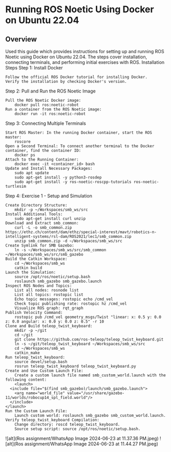 # Running ROS Noetic Using Docker on Ubuntu 22.04
## Overview

Used this guide which provides instructions for setting up and running ROS Noetic using Docker on Ubuntu 22.04. The steps cover installation, connecting terminals, and performing initial exercises with ROS.
Installation Steps
Step 1: Install Docker

    Follow the official ROS Docker tutorial for installing Docker.
    Verify the installation by checking Docker's version.

Step 2: Pull and Run the ROS Noetic Image

    Pull the ROS Noetic Docker image:
        docker pull ros:noetic-robot
    Run a container from the ROS Noetic image:
        docker run -it ros:noetic-robot

Step 3: Connecting Multiple Terminals

    Start ROS Master: In the running Docker container, start the ROS master:
        roscore
    Open a Second Terminal: To connect another terminal to the Docker container, find the container ID:
        docker ps
    Attach to the Running Container:
        docker exec -it <container_id> bash
    Update and Install Necessary Packages:
        sudo apt update
        sudo apt-get install -y python3-rosdep
        sudo apt-get install -y ros-noetic-roscpp-tutorials ros-noetic-turtlesim

Step 4: Exercise 1 - Setup and Simulation

    Create Directory Structure:
        mkdir -p ~/Workspaces/smb_ws/src
    Install Additional Tools:
        sudo apt-get install curl unzip
    Download and Extract smb_common:
        curl -L -o smb_common.zip https://ethz.ch/content/dam/ethz/special-interest/mavt/robotics-n-intelligent-systems/rsl-dam/ROS2021/lec1/smb_common.zip
        unzip smb_common.zip -d ~/Workspaces/smb_ws/src
    Create Symlink for SMB Gazebo:
        ln -s ~/Workspaces/smb_ws/src/smb_common ~/Workspaces/smb_ws/src/smb_gazebo
    Build the Catkin Workspace:
        cd ~/Workspaces/smb_ws
        catkin build
    Launch the Simulation:
        source /opt/ros/noetic/setup.bash
        roslaunch smb_gazebo smb_gazebo.launch
    Inspect ROS Nodes and Topics:
        List all nodes: rosnode list
        List all topics: rostopic list
        Echo topic messages: rostopic echo /cmd_vel
        Check topic publishing rate: rostopic hz /cmd_vel
        Visualize ROS graph: rqt_graph
    Publish Velocity Command:
        rostopic pub /cmd_vel geometry_msgs/Twist "linear: x: 0.5 y: 0.0 z: 0.0 angular: x: 0.0 y: 0.0 z: 0.5" -r 10
    Clone and Build teleop_twist_keyboard:
        mkdir -p ~/git
        cd ~/git
        git clone https://github.com/ros-teleop/teleop_twist_keyboard.git
        ln -s ~/git/teleop_twist_keyboard ~/Workspaces/smb_ws/src
        cd ~/Workspaces/smb_ws
        catkin_make
    Run teleop_twist_keyboard:
        source devel/setup.bash
        rosrun teleop_twist_keyboard teleop_twist_keyboard.py
    Create and Use Custom Launch File:
        Create a custom launch file named smb_custom_world.launch with the following content:
        <launch>
      <include file="$(find smb_gazebo)/launch/smb_gazebo.launch">
        <arg name="world_file" value="/usr/share/gazebo-11/worlds/robocup14_spl_field.world"/>
      </include>
    </launch>
    Run the Custom Launch File:
        Launch custom world: roslaunch smb_gazebo smb_custom_world.launch.
    Verify teleop_twist_keyboard Compilation:
        Change directory: roscd teleop_twist_keyboard.
        Source setup script: source /opt/ros/noetic/setup.bash.


![alt](Ros assignment/WhatsApp Image 2024-06-23 at 11.37.36 PM.jpeg)
![alt](Ros assignment/WhatsApp Image 2024-06-23 at 11.44.27 PM.jpeg)



